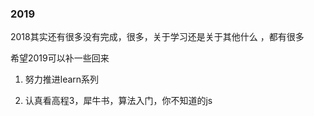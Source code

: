 ### 2019

2018其实还有很多没有完成，很多，关于学习还是关于其他什么 ，都有很多

希望2019可以补一些回来

1. 努力推进learn系列

2. 认真看高程3，犀牛书，算法入门，你不知道的js
